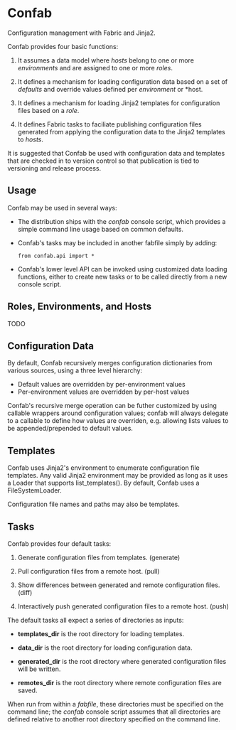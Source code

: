 # Confab

Configuration management with Fabric and Jinja2.

Confab provides four basic functions:

 1. It assumes a data model where *hosts* belong to one or more *environments*
    and are assigned to one or more *roles*.

 2. It defines a mechanism for loading configuration data based on a set of
    *defaults* and override values defined per *environment* or *host.

 3. It defines a mechanism for loading Jinja2 templates for configuration files
    based on a *role*.

 4. It defines Fabric tasks to faciliate publishing configuration files generated
    from applying the configuration data to the Jinja2 templates to *hosts*.

It is suggested that Confab be used with configuration data and templates that
are checked in to version control so that publication is tied to versioning
and release process.

## Usage

Confab may be used in several ways:

 -  The distribution ships with the *confab* console script, which provides a 
    simple command line usage based on common defaults.

 -  Confab's tasks may be included in another fabfile simply by adding:

        from confab.api import *

 -  Confab's lower level API can be invoked using customized data loading 
    functions, either to create new tasks or to be called directly from 
    a new console script.


## Roles, Environments, and Hosts

TODO


## Configuration Data

By default, Confab recursively merges configuration dictionaries from various sources,
using a three level hierarchy: 

 -  Default values are overridden by per-environment values
 -  Per-environment values are overridden by per-host values

Confab's recursive merge operation can be futher customized by using callable wrappers
around configuration values; confab will always delegate to a callable to define
how values are overriden, e.g. allowing lists values to be appended/prepended to
default values.


## Templates

Confab uses Jinja2's environment to enumerate configuration file templates. Any 
valid Jinja2 environment may be provided as long as it uses a Loader that supports
list_templates(). By default, Confab uses a FileSystemLoader.

Configuration file names and paths may also be templates.


## Tasks

Confab provides four default tasks:

 1. Generate configuration files from templates. (generate)

 2. Pull configuration files from a remote host. (pull)

 3. Show differences between generated and remote configuration files. (diff)

 4. Interactively push generated configuration files to a remote host. (push)


The default tasks all expect a series of directories as inputs:

 -  **templates_dir** is the root directory for loading templates.

 -  **data_dir** is the root directory for loading configuration data.

 -  **generated_dir** is the root directory where generated configuration files
    will be written.

 -  **remotes_dir** is the root directory where remote configuration files are
    saved.

When run from within a *fabfile*, these directories must be specified on the command line;
the *confab* console script assumes that all directories are defined relative to another
root directory specified on the command line.
